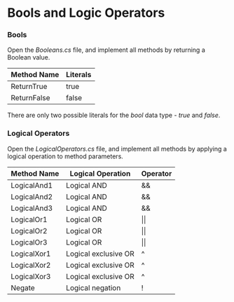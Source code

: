 # Bools and Logic Operators

### Bools

Open the *Booleans.cs* file, and implement all methods by returning a Boolean value.

| Method Name | Literals |
|-------------|----------|
| ReturnTrue  | true     |
| ReturnFalse | false    |

There are only two possible literals for the _bool_ data type - _true_ and _false_.

### Logical Operators

Open the *LogicalOperators.cs* file, and implement all methods by applying a logical operation to method parameters.

| Method Name | Logical Operation    | Operator |
|-------------|----------------------|----------|
| LogicalAnd1 | Logical AND          | &&       |
| LogicalAnd2 | Logical AND          | &&       |
| LogicalAnd3 | Logical AND          | &&       |
| LogicalOr1  | Logical OR           | \|\|     |
| LogicalOr2  | Logical OR           | \|\|     |
| LogicalOr3  | Logical OR           | \|\|     |
| LogicalXor1 | Logical exclusive OR | ^        |
| LogicalXor2 | Logical exclusive OR | ^        |
| LogicalXor3 | Logical exclusive OR | ^        |
| Negate      | Logical negation     | !        |





